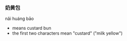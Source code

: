 ### 奶黄包 
nǎi huáng bāo 
- means custard bun
- the first two characters mean "custard" ("milk yellow")